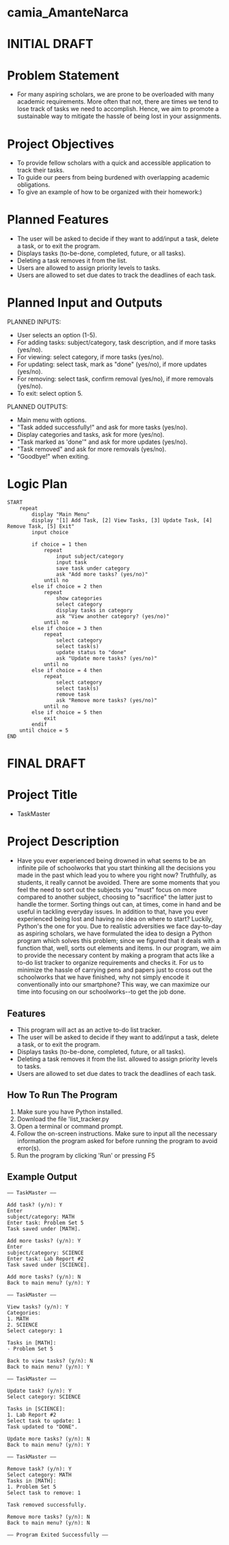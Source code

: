 # camia_AmanteNarca

# INITIAL DRAFT
# Problem Statement
- For many aspiring scholars, we are prone to be  overloaded with many academic requirements. More often that not, there are times we tend to lose track of tasks we need to accomplish. Hence, we aim to promote a sustainable way to mitigate the hassle of being lost in your assignments. 

# Project Objectives
- To provide fellow scholars with a quick and accessible application to track their tasks.
- To guide our peers from being burdened with overlapping academic obligations.
- To give an example of how to be organized with their homework:)
 
# Planned Features
- The user will be asked to decide if they want to add/input a task, delete a task, or to exit the program.
- Displays tasks (to-be-done, completed, future, or all tasks).
- Deleting a task removes it from the list.
- Users are allowed to assign priority levels to tasks.
- Users are allowed to set due dates to track the deadlines of each task.

# Planned Input and Outputs
  PLANNED INPUTS:
  - User selects an option (1-5).
  - For adding tasks: subject/category, task description, and if more tasks (yes/no).
  - For viewing: select category, if more tasks (yes/no).
  - For updating: select task, mark as "done" (yes/no), if more updates (yes/no).
  - For removing: select task, confirm removal (yes/no), if more removals (yes/no).
  - To exit: select option 5.

  PLANNED OUTPUTS:
  - Main menu with options.
  - "Task added successfully!" and ask for more tasks (yes/no).
  - Display categories and tasks, ask for more (yes/no).
  - "Task marked as 'done'" and ask for more updates (yes/no).
  - "Task removed" and ask for more removals (yes/no).
  - "Goodbye!" when exiting.

# Logic Plan
```
START
    repeat
        display "Main Menu"
        display "[1] Add Task, [2] View Tasks, [3] Update Task, [4] Remove Task, [5] Exit"
        input choice

        if choice = 1 then
            repeat
                input subject/category
                input task
                save task under category
                ask "Add more tasks? (yes/no)"
            until no
        else if choice = 2 then
            repeat
                show categories
                select category
                display tasks in category
                ask "View another category? (yes/no)"
            until no
        else if choice = 3 then
            repeat
                select category
                select task(s)
                update status to "done"
                ask "Update more tasks? (yes/no)"
            until no
        else if choice = 4 then
            repeat
                select category
                select task(s)
                remove task
                ask "Remove more tasks? (yes/no)"
            until no
        else if choice = 5 then
            exit
        endif
    until choice = 5
END
```
 

# FINAL DRAFT
# Project Title
- TaskMaster

# Project Description
- Have you ever experienced being drowned in what seems to be an infinite pile of schoolworks that you start thinking all the decisions you made in the past which lead you to where you right now? Truthfully, as students, it really cannot be avoided. There are some moments that you feel the need to sort out the subjects you "must" focus on more compared to another subject, choosing to "sacrifice" the latter just to handle the tormer. Sorting things out can, at times, come in hand and be useful in tackling everyday issues. In addition to that, have you ever experienced being lost and having no idea on where to start? Luckily, Python's the one for you. Due to realistic adversities we face day-to-day as aspiring scholars, we have formulated the idea to design a Python program which solves this problem; since we figured that it deals with a function that, well, sorts out elements and items. In our program, we aim to provide the necessary content by making a program that acts like a to-do list tracker to organize requirements and checks it. For us to minimize the hassle of carrying pens and papers just to cross out the schoolworks that we have finished, why not simply encode it conventionally into our smartphone? This way, we can maximize our time into focusing on our schoolworks--to get the job done.

## Features
-   This program will act as an active to-do list tracker.
-   The user will be asked to decide if they want to add/input a task, delete a task, or to exit the program.
-   Displays tasks (to-be-done, completed, future, or all tasks).
-   Deleting a task removes it from the list. allowed to assign priority levels to tasks.
-   Users are allowed to set due dates to track the deadlines of each task.

## How To Run The Program
1.    Make sure you have Python installed.
2.    Download the file 'list_tracker.py
3.    Open a terminal or command prompt.
4.    Follow the on-screen instructions. Make sure to input all the necessary information the program asked for before running the program to avoid error(s).
5.    Run the program by clicking 'Run' or pressing F5

## Example Output
```
—— TaskMaster ——
 
Add task? (y/n): Y
Enter
subject/category: MATH
Enter task: Problem Set 5
Task saved under [MATH].
 
Add more tasks? (y/n): Y
Enter
subject/category: SCIENCE
Enter task: Lab Report #2
Task saved under [SCIENCE].
 
Add more tasks? (y/n): N
Back to main menu? (y/n): Y
 
—— TaskMaster ——
 
View tasks? (y/n): Y
Categories:
1. MATH
2. SCIENCE
Select category: 1
 
Tasks in [MATH]:
- Problem Set 5
 
Back to view tasks? (y/n): N
Back to main menu? (y/n): Y
 
—— TaskMaster ——
 
Update task? (y/n): Y
Select category: SCIENCE
 
Tasks in [SCIENCE]:
1. Lab Report #2
Select task to update: 1
Task updated to "DONE".
 
Update more tasks? (y/n): N
Back to main menu? (y/n): Y
 
—— TaskMaster ——
 
Remove task? (y/n): Y
Select category: MATH
Tasks in [MATH]:
1. Problem Set 5
Select task to remove: 1
 
Task removed successfully.
 
Remove more tasks? (y/n): N
Back to main menu? (y/n): N
 
—— Program Exited Successfully ——
```
